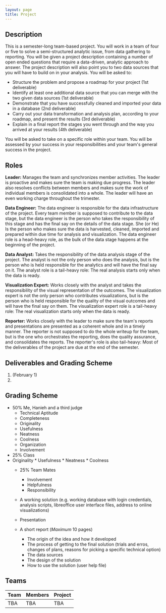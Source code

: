 ```yaml
---
layout: page
title: Project
---
```


## Description

This is a semester-long team-based project. You will work in a team of four or five to solve a semi-structured analytic issue, from data gathering to reporting. You will be given a project description containing a number of open ended questions that require a data-driven, analytic approach to answer. The project description will also point you to two data sources that you will have to build on in your analysis. You will be asked to:

- Structure the problem and propose a roadmap for your project (1st deliverable)
- Identify at least one additional data source that you can merge with the two given data sources (1st deliverable)
- Demonstrate that you have successfully cleaned and imported your data in a database (2nd deliverable)
- Carry out your data transformation and analysis plan, according to your roadmap, and present the results (3rd deliverable)
- Explain in a final report the stages you went through and the way you arrived at your results (4th deliverable)

You will be asked to take on a specific role within your team. You will be assessed by your success in your responsibilities and your team's general success in the project.

## Roles

**Leader:** Manages the team and synchronizes member activities. The leader is proactive and makes sure the team is making due progress. The leader also resolves conflicts between members and makes sure the work of individual members is consolidated into a whole. The leader will have an even working charge throughout the trimester.

**Data Engineer:** The data engineer is responsible for the data infrastructure of the project. Every team member is supposed to contribute to the data stage, but the data engineer is the person who takes the responsibility of this stage and has the final say on the details of the data stage. She (or He) Is the person who makes sure the data is harvested, cleaned, imported and prepared within due time for analysis and visualization. The data engineer role is a head-heavy role, as the bulk of the data stage happens at the beginning of the project.

**Data Analyst:** Takes the responsibility of the data analysis stage of the project. The analyst is not the only person who does the analysis, but is the person who is held responsible for the analytics and will have the final say on it. The analyst role is a tail-heavy role: The real analysis starts only when the data is ready.

**Visualization Expert:** Works closely with the analyst and takes the responsibility of the visual representation of the outcomes. The visualization expert is not the only person who contributes visualizations, but is the person who is held responsible for the quality of the visual outcomes and will have the final say on them. The visualization expert role is a tail-heavy role: The real visualization starts only when the data is ready.

**Reporter:** Works closely with the leader to make sure the team's reports and presentations are presented as a coherent whole and in a timely manner. The reporter is not supposed to do the whole writeup for the team, but is the one who orchestrates the reporting, does the quality assurance, and consolidates the reports. The reporter's role is also tail-heavy: Most of the deliverables of the project are due at the end of the semester.

## Deliverables and Grading Scheme

1. (February 1)
2. 

## Grading Scheme

* 50% Me, Hanieh and a third judge
	* Technical Aptitude
	* Completeness
	* Originality
	* Usefulness
	* Neatness
	* Coolness
	* Organization
	* Involvement
* 25% Class		
* Originality
		* Usefulness
		* Neatness
		* Coolness
	* 25% Team Mates
		* Involvement
		* Helpfulness
		* Responsibility




    * A working solution (e.g. working database with login credentials, analysis scripts, libreoffice user interface files, address to online visualizations)
    * Presentation
    * A short report (_Maximum_ 10 pages)
    	* The origin of the idea and how it developed
    	* The process of getting to the final solution (trials and erros, changes of plans, reasons for picking a specific technical option)
    	* The data sources
    	* The design of the solution
    	* How to use the solution (user help file)

## Teams

__Team__ | __Members__ | __Project__
--- | --- | ---
TBA | TBA | TBA
